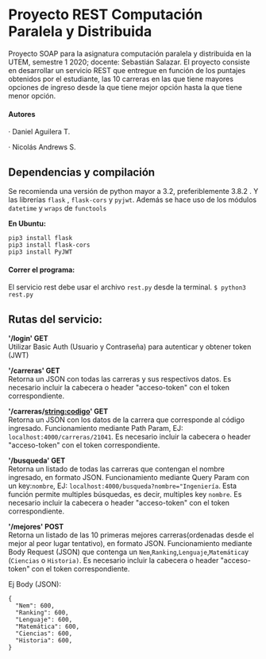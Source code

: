 # Proyecto REST Computación Paralela y Distribuida
Proyecto SOAP para la asignatura computación paralela y distribuida en la UTEM, semestre 1 2020; docente: Sebastián Salazar.
 El proyecto consiste en desarrollar un servicio REST que entregue en función de los puntajes obtenidos por el estudiante, las 10 carreras en las que tiene mayores opciones de ingreso desde la que tiene mejor opción hasta la que tiene menor opción.
 #### Autores
· Daniel Aguilera T.

· Nicolás Andrews S.

## Dependencias y compilación
Se recomienda una versión de python mayor a 3.2, preferiblemente 3.8.2 . Y las librerías `flask` , `flask-cors` y `pyjwt`. Además se hace uso de los módulos `datetime` y `wraps` de `functools`

**En Ubuntu:**
```
pip3 install flask
pip3 install flask-cors
pip3 install PyJWT
```

#### Correr el programa:
El servicio rest debe usar el archivo `rest.py` desde la terminal.
`$ python3 rest.py`


##  Rutas del servicio:
**'/login' GET**<br>
Utilizar Basic Auth (Usuario y Contraseña) para autenticar y obtener token (JWT)

**'/carreras' GET**<br>
Retorna un JSON con todas las carreras y sus respectivos datos. Es necesario incluir la cabecera o header "acceso-token" con el token correspondiente.

**'/carreras/<string:codigo>' GET**<br>
Retorna un JSON con los datos de la carrera que corresponde al código ingresado. Funcionamiento mediante Path Param, EJ: `localhost:4000/carreras/21041`. Es necesario incluir la cabecera o header "acceso-token" con el token correspondiente.

**'/busqueda' GET**<br>
Retorna un listado de todas las carreras que contengan el nombre ingresado, en formato JSON. Funcionamiento mediante Query Param con un key:`nombre`,
EJ: `localhost:4000/busqueda?nombre="Ingeniería`. Esta función permite multiples búsquedas, es decir, multiples key `nombre`. Es necesario incluir la cabecera o header "acceso-token" con el token correspondiente.

**'/mejores' POST**<br>
Retorna un listado de las 10 primeras mejores carreras(ordenadas desde el mejor al peor lugar tentativo), en formato JSON. Funcionamiento mediante Body Request (JSON) que contenga un `Nem`,`Ranking`,`Lenguaje`,`Matemática`y (`Ciencias` o `Historia)`. Es necesario incluir la cabecera o header "acceso-token" con el token correspondiente.

Ej Body (JSON):
```
{
  "Nem": 600,
  "Ranking": 600,
  "Lenguaje": 600,
  "Matemática": 600,
  "Ciencias": 600,
  "Historia": 600,
}
```
